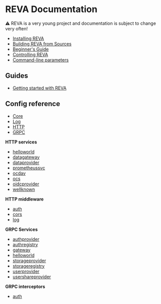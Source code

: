 # REVA Documentation

:warning: REVA is a very young project and documentation is subject to change very often!

* [Installing REVA](./installing-reva.md)
* [Building REVA from Sources](./building-reva.md)
* [Beginner's Guide](./beginner-guide.md)
* [Controlling REVA](./controlling-reva.md)
* [Command-line parameters](./command-line.md)

## Guides

* [Getting started with REVA](./guides/getting-started.md)

## Config reference

* [Core](./config/core.md) 
* [Log](./config/log.md) 
* [HTTP](./config/http.md)
* [GRPC](./config/grpc.md) 

**HTTP services**

* [helloworld](./config/http/services/helloworld.md)
* [datagateway](./config/http/services/datagateway.md)
* [dataprovider](./config/http/services/dataprovider.md)
* [prometheussvc](./config/http/services/prometheus.md)
* [ocdav](./config/http/services/ocdav.md)
* [ocs](./config/http/services/ocs.md)
* [oidcprovider](./config/http/services/oidcprovider.md)
* [wellknown](./config/http/services/wellknown.md)

**HTTP middleware**

* [auth](./config/http/middleware/auth.md)
* [cors](./config/http/middleware/cors.md)
* [log](./config/http/middleware/log.md)

**GRPC Services**

* [authprovider](./config/grpc/services/authprovider.md)
* [authregistry](./config/grpc/services/authregistry.md)
* [gateway](./config/grpc/services/gateway.md)
* [helloworld](./config/grpc/services/helloworld.md)
* [storageprovider](./config/grpc/services/storageprovider.md)
* [storageregistry](./config/grpc/services/storageregistry.md)
* [userprovider](./config/grpc/services/userprovider.md)
* [usershareprovider](./config/grpc/services/usershareprovider.md)

**GRPC interceptors**

* [auth](./config/grpc/interceptors/auth.md)

